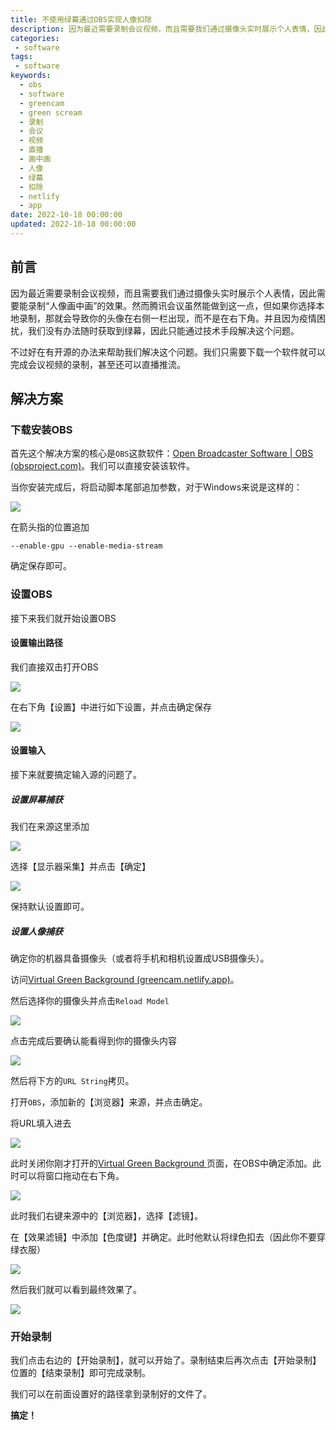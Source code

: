 ```yaml
---
title: 不使用绿幕通过OBS实现人像扣除
description: 因为最近需要录制会议视频，而且需要我们通过摄像头实时展示个人表情，因此需要能录制“人像画中画”的效果。然而腾讯会议虽然能做到这一点，但如果你选择本地录制，那就会导致你的头像在右侧一栏出现，而不是在右下角。并且因为疫情困扰，我们没有办法随时获取到绿幕，因此只能通过技术手段解决这个问题。这里我使用OBS+greencam.netlify.app实现绿幕的扣除，同时可以兼顾视频录制和直播。
categories:
 - software
tags:
 - software
keywords:
  - obs
  - software
  - greencam
  - green scream
  - 录制
  - 会议
  - 视频
  - 直播
  - 画中画
  - 人像
  - 绿幕
  - 扣除
  - netlify
  - app
date: 2022-10-18 00:00:00
updated: 2022-10-18 00:00:00
---
```


## 前言

因为最近需要录制会议视频，而且需要我们通过摄像头实时展示个人表情，因此需要能录制“人像画中画”的效果。然而腾讯会议虽然能做到这一点，但如果你选择本地录制，那就会导致你的头像在右侧一栏出现，而不是在右下角。并且因为疫情困扰，我们没有办法随时获取到绿幕，因此只能通过技术手段解决这个问题。

不过好在有开源的办法来帮助我们解决这个问题。我们只需要下载一个软件就可以完成会议视频的录制，甚至还可以直播推流。

## 解决方案

### 下载安装OBS

首先这个解决方案的核心是`OBS`这款软件：[Open Broadcaster Software \| OBS (obsproject.com)](https://obsproject.com/)。我们可以直接安装该软件。

当你安装完成后，将启动脚本尾部追加参数，对于Windows来说是这样的：

![](https://raw.gitmirror.com/ZhengqiaoWang/blog_resources_1/main/202210181808595.png)

在箭头指的位置追加

```textile
--enable-gpu --enable-media-stream
```

确定保存即可。

### 设置OBS

接下来我们就开始设置OBS

#### 设置输出路径

我们直接双击打开OBS

![](https://raw.gitmirror.com/ZhengqiaoWang/blog_resources_1/main/202210181839156.png)

在右下角【设置】中进行如下设置，并点击确定保存

![](https://raw.gitmirror.com/ZhengqiaoWang/blog_resources_1/main/202210181839155.png)

#### 设置输入

接下来就要搞定输入源的问题了。

##### 设置屏幕捕获

我们在来源这里添加

![](https://raw.gitmirror.com/ZhengqiaoWang/blog_resources_1/main/202210181840758.png)

选择【显示器采集】并点击【确定】

![](https://raw.gitmirror.com/ZhengqiaoWang/blog_resources_1/main/202210181840266.png)

保持默认设置即可。

##### 设置人像捕获

确定你的机器具备摄像头（或者将手机和相机设置成USB摄像头）。

访问[Virtual Green Background (greencam.netlify.app)](https://greencam.netlify.app/)。

然后选择你的摄像头并点击`Reload Model`

![](https://raw.gitmirror.com/ZhengqiaoWang/blog_resources_1/main/202210181840892.png)

点击完成后要确认能看得到你的摄像头内容

![](https://raw.gitmirror.com/ZhengqiaoWang/blog_resources_1/main/202210181840057.png)

然后将下方的`URL String`拷贝。

打开`OBS`，添加新的【浏览器】来源，并点击确定。

将URL填入进去

![](https://raw.gitmirror.com/ZhengqiaoWang/blog_resources_1/main/202210181840991.png)

此时关闭你刚才打开的[Virtual Green Background ](https://greencam.netlify.app/)页面，在OBS中确定添加。此时可以将窗口拖动在右下角。

![](https://raw.gitmirror.com/ZhengqiaoWang/blog_resources_1/main/202210181840086.png)

此时我们右键来源中的【浏览器】，选择【滤镜】。

在【效果滤镜】中添加【色度键】并确定。此时他默认将绿色扣去（因此你不要穿绿衣服）

![](https://raw.gitmirror.com/ZhengqiaoWang/blog_resources_1/main/202210181840502.png)

然后我们就可以看到最终效果了。

![](https://raw.gitmirror.com/ZhengqiaoWang/blog_resources_1/main/202210181841797.png)

### 开始录制

我们点击右边的【开始录制】，就可以开始了。录制结束后再次点击【开始录制】位置的【结束录制】即可完成录制。

我们可以在前面设置好的路径拿到录制好的文件了。

**搞定！**
